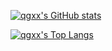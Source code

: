 <!-- 统计卡片 -->
[![qgxx's GitHub stats](https://readme-stats.clckblog.space/api?username=qgxx&count_private=true&show_icons=true&theme=dracula)](https://github.com/anuraghazra/github-readme-stats)

<!--语言-->
[![qgxx's Top Langs](https://readme-stats.clckblog.space/api/top-langs/?username=qgxx&layout=compact&hide=markdown&border=true)](https://github.com/anuraghazra/github-readme-stats)
